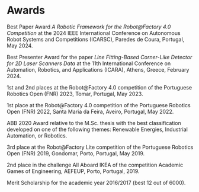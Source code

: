 # Awards

Best Paper Award
_A Robotic Framework for the Robot@Factory 4.0 Competition_
at the 2024 IEEE International Conference on Autonomous Robot Systems and
Competitions (ICARSC),
Paredes de Coura, Portugal, May 2024.

Best Presenter Award for the paper
_Line Fitting-Based Corner-Like Detector for 2D Laser Scanners Data_ at the
11th International Conference on Automation, Robotics, and Applications
(ICARA), Athens, Greece, February 2024.

1st and 2nd places at the
Robot@Factory 4.0 competition of the Portuguese Robotics Open (FNR) 2023,
Tomar, Portugal, May 2023.

1st place at the
Robot@Factory 4.0 competition of the Portuguese Robotics Open (FNR) 2022,
Santa Maria da Feira, Aveiro, Portugal, May 2022.

ABB 2020 Award relative to the
M.Sc. thesis with the best classification developed on one of the following
themes: Renewable Energies, Industrial Automation, or Robotics.

3rd place at the
Robot@Factory Lite competition of the Portuguese Robotics Open (FNR) 2019,
Gondomar, Porto, Portugal, May 2019.

2nd place in the
challenge All Aboard IKEA of the competition Academic Games of Engineering,
AEFEUP, Porto, Portugal, 2019.

Merit Scholarship for the academic year 2016/2017 (best 12 out of 6000).
